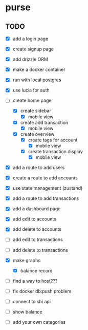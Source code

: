 # purse

## TODO

- [x] add a login page
- [x] create signup page
- [x] add drizzle ORM
- [x] make a docker container
- [x] run with local postgres
- [x] use lucia for auth
- [ ] create home page
  - [x] create sidebar
    - [x] mobile view
  - [x] create add transaction
    - [x] mobile view
  - [x] create overview
    - [x] create tags for account
      - [x] mobile view
    - [x] create transaction display
      - [x] mobile view
- [x] add a route to add users
- [x] create a route to add accounts
- [x] use state management (zustand)
- [x] add a route to add transactions
- [x] add a dashboard page
- [x] add edit to accounts
- [x] add delete to accounts
- [ ] add edit to transactions
- [ ] add delete to transactions
- [x] make graphs
  - [x] balance record
- [ ] find a way to host???

- [ ] fix docker db:push problem
- [ ] connect to sbi api
- [ ] show balance
- [ ] add your own categories
